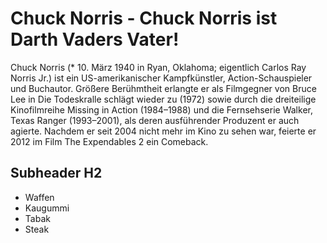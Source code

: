 # Chuck Norris - Chuck Norris ist Darth Vaders Vater!

Chuck Norris (* 10. März 1940 in Ryan, Oklahoma; eigentlich Carlos Ray Norris Jr.) ist ein US-amerikanischer Kampfkünstler, Action-Schauspieler und Buchautor.
Größere Berühmtheit erlangte er als Filmgegner von Bruce Lee in Die Todeskralle schlägt wieder zu (1972) sowie durch die dreiteilige Kinofilmreihe Missing in Action (1984–1988) und die Fernsehserie Walker, Texas Ranger (1993–2001), als deren ausführender Produzent er auch agierte. Nachdem er seit 2004 nicht mehr im Kino zu sehen war, feierte er 2012 im Film The Expendables 2 ein Comeback.

## Subheader H2

* Waffen
* Kaugummi
* Tabak
* Steak